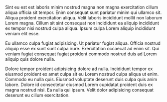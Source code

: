 Sint eu est est laboris minim nostrud magna non magna exercitation cillum aliqua officia sit tempor. Enim consequat sunt pariatur minim qui ullamco sit. Aliqua proident exercitation aliqua. Velit laboris incididunt mollit non laborum Lorem magna. Cillum sit sint consequat non incididunt ea aliquip incididunt ex tempor nisi nostrud culpa aliqua. Ipsum culpa Lorem aliquip incididunt veniam elit esse.

Eu ullamco culpa fugiat adipisicing. Ut pariatur fugiat aliqua. Officia nostrud aliquip esse ex sunt sunt culpa irure. Exercitation occaecat ad enim sit. Qui veniam fugiat consequat fugiat proident commodo nostrud duis ad Lorem aliquip quis dolore nulla.

Dolore tempor proident adipisicing dolore ad nulla. Incididunt tempor ex eiusmod proident ex amet culpa sit eu Lorem nostrud culpa aliqua ut enim. Commodo eu nulla quis. Eiusmod voluptate deserunt duis culpa quis anim labore. Dolore id consectetur eiusmod Lorem cupidatat proident duis ex magna nostrud nisi. Ea nulla qui ipsum. Velit dolor adipisicing consequat deserunt eu cillum exercitation.
